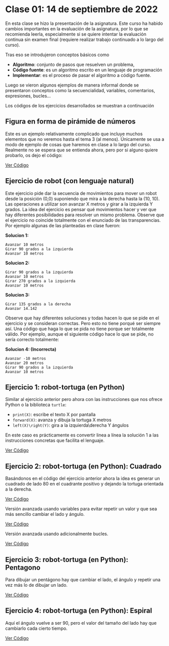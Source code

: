 # Clase 01: 14 de septiembre de 2022

En esta clase se hizo la presentación de la asignatura. Este curso ha habido cambios importantes en la evaluación de la asignatura, por lo que se recomienda leerla, especialmente si se quiere intentar la evaluación continua sin examen final (requiere realizar trabajo continuado a lo largo del curso).

Tras eso se introdujeron conceptos básicos como 
* **Algoritmo**: conjunto de pasos que resuelven un problema, 
* **Código fuente**: es un algoritmo escrito en un lenguaje de programación
* **Implementar**: es el proceso de pasar el algoritmo a código fuente.

Luego se vieron algunos ejemplos de manera informal donde se presentaron conceptos como la secuencialidad, variables, comentarios, expresiones, bucles...

Los códigos de los ejercicios desarrollados se muestran a continuación

## Figura en forma de pirámide de números

Este es un ejemplo relativamente complicado que incluye muchos elementos que no veremos hasta el tema 3 (al menos). Únicamente se usa a modo de ejemplo de cosas que haremos en clase a lo largo del curso. Realmente no se espera que se entienda ahora, pero por si alguno quiere probarlo, os dejo el código:

[Ver Código](t1e0.py)

## Ejercicio de robot (con lenguaje natural)

Este ejercicio pide dar la secuencia de movimientos para mover un robot desde la posición (0,0) suponiendo que mira a la derecha hasta la (10, 10). Las operaciones a utilizar son avanzar X metros y girar a la izquierda Y grados. La idea del ejercicio es pensar qué movimientos hacer y ver que hay diferentes posibilidades para resolver un mismo problema. Observe que el ejercicio no coincide totalmente con el enunciado de las transparencias. Por ejemplo algunas de las planteadas en clase fueron:

**Solucion 1:**
```
Avanzar 10 metros
Girar 90 grados a la izquierda
Avanzar 10 metros
```

**Solucion 2:**
```
Girar 90 grados a la izquierda
Avanzar 10 metros
Girar 270 grados a la izquierda
Avanzar 10 metros
```

**Solucion 3:**
```
Girar 135 grados a la derecha
Avanzar 14.142
```

Observe que hay diferentes soluciones y todas hacen lo que se pide en el ejercicio y se consideran correctas. Pero esto no tiene porqué ser siempre así. Una código que haga lo que se pida no tiene porque ser totalmente válido. Por ejemplo, aunque el siguiente código hace lo que se pide, no sería correcto totalmente:

**Solucion 4: (Incorrecta)**
```
Avanzar -10 metros
Avanzar 20 metros
Girar 90 grados a la izquierda
Avanzar 10 metros
```

## Ejercicio 1: robot-tortuga (en Python)

Similar al ejercicio anterior pero ahora con las instrucciones que nos ofrece Python o la biblioteca `turtle`:
* `print(X)`: escribe el texto X por pantalla
* `forward(X)`: avanza y dibuja la tortuga X metros
* `left(X)\right(Y)`: gira a la izquierda\derecha Y ángulos

En este caso es prácticamente es convertir linea a línea la solución 1 a las instrucciones concretas que facilita el lenguaje. 

[Ver Código](t1e1.py)

## Ejercicio 2: robot-tortuga (en Python): Cuadrado

Basándonos en el código del ejercicio anterior ahora la idea es generar un cuadrado de lado 80 en el cuadrante positivo y dejando la tortuga orientada a la derecha. 

[Ver Código](t1e2.py)

Versión avanzada usando variables para evitar repetir un valor y que sea más sencillo cambiar el lado y ángulo.

[Ver Código](t1e3a.py)

Versión avanzada usando adicionalmente bucles.

[Ver Código](t1e3b.py)

## Ejercicio 3: robot-tortuga (en Python): Pentagono

Para dibujar un pentágono hay que cambiar el lado, el ángulo y repetir una vez más lo de dibujar un lado.

[Ver Código](t1e3.py)

## Ejercicio 4: robot-tortuga (en Python): Espiral

Aquí el ángulo vuelve a ser 90, pero el valor del tamaño del lado hay que cambiarlo cada cierto tiempo.

[Ver Código](t1e4.py)


